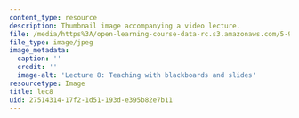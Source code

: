 ```yaml
---
content_type: resource
description: Thumbnail image accompanying a video lecture.
file: /media/https%3A/open-learning-course-data-rc.s3.amazonaws.com/5-95j-teaching-college-level-science-and-engineering-spring-2009/2751431417f21d51193de395b82e7b11_lec8.jpg
file_type: image/jpeg
image_metadata:
  caption: ''
  credit: ''
  image-alt: 'Lecture 8: Teaching with blackboards and slides'
resourcetype: Image
title: lec8
uid: 27514314-17f2-1d51-193d-e395b82e7b11
---
```

